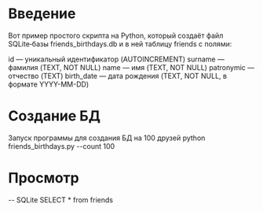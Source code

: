 # Введение
Вот пример простого скрипта на Python, который создаёт файл SQLite‑базы friends_birthdays.db и в ней таблицу friends с полями:

id — уникальный идентификатор (AUTOINCREMENT)
surname — фамилия (TEXT, NOT NULL)
name — имя (TEXT, NOT NULL)
patronymic — отчество (TEXT)
birth_date — дата рождения (TEXT, NOT NULL, в формате YYYY-MM-DD)


# Создание БД
Запуск программы для создания БД на 100 друзей
python friends_birthdays.py --count 100

# Просмотр
-- SQLite
SELECT * from friends